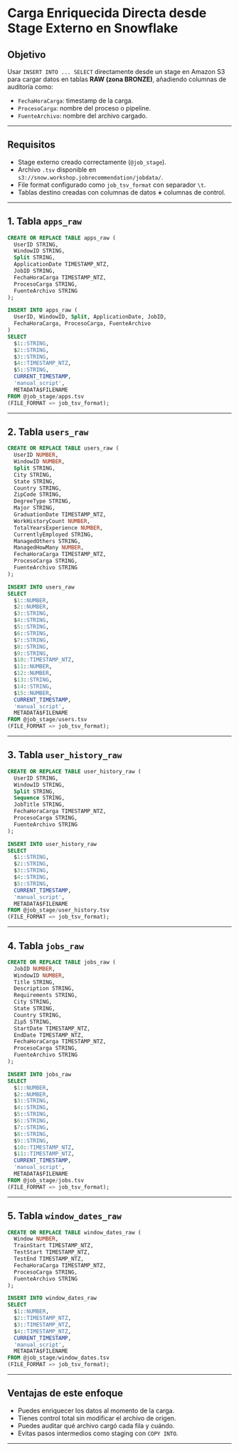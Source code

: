 
# Carga Enriquecida Directa desde Stage Externo en Snowflake

## Objetivo

Usar `INSERT INTO ... SELECT` directamente desde un stage en Amazon S3 para cargar datos en tablas **RAW (zona BRONZE)**, añadiendo columnas de auditoría como:

- `FechaHoraCarga`: timestamp de la carga.
- `ProcesoCarga`: nombre del proceso o pipeline.
- `FuenteArchivo`: nombre del archivo cargado.

---

## Requisitos

- Stage externo creado correctamente (`@job_stage`).
- Archivo `.tsv` disponible en `s3://snow.workshop.jobrecommendation/jobdata/`.
- File format configurado como `job_tsv_format` con separador `\t`.
- Tablas destino creadas con columnas de datos **+** columnas de control.

---

## 1. Tabla `apps_raw`

```sql
CREATE OR REPLACE TABLE apps_raw (
  UserID STRING,
  WindowID STRING,
  Split STRING,
  ApplicationDate TIMESTAMP_NTZ,
  JobID STRING,
  FechaHoraCarga TIMESTAMP_NTZ,
  ProcesoCarga STRING,
  FuenteArchivo STRING
);

INSERT INTO apps_raw (
  UserID, WindowID, Split, ApplicationDate, JobID,
  FechaHoraCarga, ProcesoCarga, FuenteArchivo
)
SELECT
  $1::STRING,
  $2::STRING,
  $3::STRING,
  $4::TIMESTAMP_NTZ,
  $5::STRING,
  CURRENT_TIMESTAMP,
  'manual_script',
  METADATA$FILENAME
FROM @job_stage/apps.tsv
(FILE_FORMAT => job_tsv_format);
```

---

## 2. Tabla `users_raw`

```sql
CREATE OR REPLACE TABLE users_raw (
  UserID NUMBER,
  WindowID NUMBER,
  Split STRING,
  City STRING,
  State STRING,
  Country STRING,
  ZipCode STRING,
  DegreeType STRING,
  Major STRING,
  GraduationDate TIMESTAMP_NTZ,
  WorkHistoryCount NUMBER,
  TotalYearsExperience NUMBER,
  CurrentlyEmployed STRING,
  ManagedOthers STRING,
  ManagedHowMany NUMBER,
  FechaHoraCarga TIMESTAMP_NTZ,
  ProcesoCarga STRING,
  FuenteArchivo STRING
);

INSERT INTO users_raw
SELECT
  $1::NUMBER,
  $2::NUMBER,
  $3::STRING,
  $4::STRING,
  $5::STRING,
  $6::STRING,
  $7::STRING,
  $8::STRING,
  $9::STRING,
  $10::TIMESTAMP_NTZ,
  $11::NUMBER,
  $12::NUMBER,
  $13::STRING,
  $14::STRING,
  $15::NUMBER,
  CURRENT_TIMESTAMP,
  'manual_script',
  METADATA$FILENAME
FROM @job_stage/users.tsv
(FILE_FORMAT => job_tsv_format);
```

---

## 3. Tabla `user_history_raw`

```sql
CREATE OR REPLACE TABLE user_history_raw (
  UserID STRING,
  WindowID STRING,
  Split STRING,
  Sequence STRING,
  JobTitle STRING,
  FechaHoraCarga TIMESTAMP_NTZ,
  ProcesoCarga STRING,
  FuenteArchivo STRING
);

INSERT INTO user_history_raw
SELECT
  $1::STRING,
  $2::STRING,
  $3::STRING,
  $4::STRING,
  $5::STRING,
  CURRENT_TIMESTAMP,
  'manual_script',
  METADATA$FILENAME
FROM @job_stage/user_history.tsv
(FILE_FORMAT => job_tsv_format);
```

---

## 4. Tabla `jobs_raw`

```sql
CREATE OR REPLACE TABLE jobs_raw (
  JobID NUMBER,
  WindowID NUMBER,
  Title STRING,
  Description STRING,
  Requirements STRING,
  City STRING,
  State STRING,
  Country STRING,
  Zip5 STRING,
  StartDate TIMESTAMP_NTZ,
  EndDate TIMESTAMP_NTZ,
  FechaHoraCarga TIMESTAMP_NTZ,
  ProcesoCarga STRING,
  FuenteArchivo STRING
);

INSERT INTO jobs_raw
SELECT
  $1::NUMBER,
  $2::NUMBER,
  $3::STRING,
  $4::STRING,
  $5::STRING,
  $6::STRING,
  $7::STRING,
  $8::STRING,
  $9::STRING,
  $10::TIMESTAMP_NTZ,
  $11::TIMESTAMP_NTZ,
  CURRENT_TIMESTAMP,
  'manual_script',
  METADATA$FILENAME
FROM @job_stage/jobs.tsv
(FILE_FORMAT => job_tsv_format);
```

---

## 5. Tabla `window_dates_raw`

```sql
CREATE OR REPLACE TABLE window_dates_raw (
  Window NUMBER,
  TrainStart TIMESTAMP_NTZ,
  TestStart TIMESTAMP_NTZ,
  TestEnd TIMESTAMP_NTZ,
  FechaHoraCarga TIMESTAMP_NTZ,
  ProcesoCarga STRING,
  FuenteArchivo STRING
);

INSERT INTO window_dates_raw
SELECT
  $1::NUMBER,
  $2::TIMESTAMP_NTZ,
  $3::TIMESTAMP_NTZ,
  $4::TIMESTAMP_NTZ,
  CURRENT_TIMESTAMP,
  'manual_script',
  METADATA$FILENAME
FROM @job_stage/window_dates.tsv
(FILE_FORMAT => job_tsv_format);
```

---

## Ventajas de este enfoque

- Puedes enriquecer los datos al momento de la carga.
- Tienes control total sin modificar el archivo de origen.
- Puedes auditar qué archivo cargó cada fila y cuándo.
- Evitas pasos intermedios como staging con `COPY INTO`.

---
